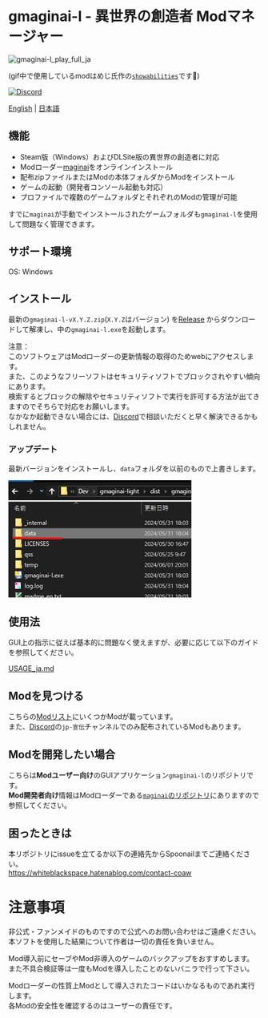 # gmaginai-l - 異世界の創造者 Modマネージャー

![gmaginai-l_play_full_ja](docs/image/ja/gmaginai-l_play_full_ja.gif)

(gif中で使用しているmodはめじ氏作の[`showabilities`](https://discord.com/channels/1234695202615197746/1234751996595015710/1245000749952532480)です🙌)

[![Discord](https://img.shields.io/discord/1234695202615197746?style=for-the-badge&logo=discord&label=Discord)](https://discord.gg/RgYrD3uPZM)

[English](README.md) | [日本語](README_ja.md)
## 機能

- Steam版（Windows）およびDLSite版の異世界の創造者に対応
- Modローダー[maginai](https://github.com/Spoonail-Iroiro/maginai)をオンラインインストール
- 配布zipファイルまたはModの本体フォルダからModをインストール
- ゲームの起動（開発者コンソール起動も対応）
- プロファイルで複数のゲームフォルダとそれぞれのModの管理が可能

すでに`maginai`が手動でインストールされたゲームフォルダも`gmaginai-l`を使用して問題なく管理できます。

## サポート環境

OS: Windows

## インストール

最新の`gmaginai-l-vX.Y.Z.zip`(`X.Y.Z`はバージョン) を[Release](https://github.com/Spoonail-Iroiro/gmaginai-l/releases)
からダウンロードして解凍し、中の`gmaginai-l.exe`を起動します。

注意：  
このソフトウェアはModローダーの更新情報の取得のためwebにアクセスします。  
また、このようなフリーソフトはセキュリティソフトでブロックされやすい傾向にあります。  
検索するとブロックの解除やセキュリティソフトで実行を許可する方法が出てきますのでそちらで対応をお願いします。  
なかなか起動できない場合には、[Discord](https://discord.gg/RgYrD3uPZM)で相談いただくと早く解決できるかもしれません。

### アップデート

最新バージョンをインストールし、`data`フォルダを以前のもので上書きします。

![docs/image/migrate-gmaginai-l.png](docs/image/migrate-gmaginai-l.png)

## 使用法

GUI上の指示に従えば基本的に問題なく使えますが、必要に応じて以下のガイドを参照してください。

[USAGE_ja.md](docs/USAGE_ja.md)

## Modを見つける
こちらの[Modリスト](https://github.com/Spoonail-Iroiro/maginai/blob/develop/README_en.md#%E4%BD%9C%E8%80%85mod%E3%83%AA%E3%82%B9%E3%83%889)にいくつかModが載っています。  
また、[Discord](https://discord.gg/RgYrD3uPZM)の`jp-宣伝`チャンネルでのみ配布されているModもあります。  

## Modを開発したい場合

こちらは**Modユーザー向け**のGUIアプリケーション`gmaginai-l`のリポジトリです。  
**Mod開発者向け**情報はModローダーである[`maginai`のリポジトリ](https://github.com/Spoonail-Iroiro/maginai)にありますので参照してください。

## 困ったときは

本リポジトリにissueを立てるか以下の連絡先からSpoonailまでご連絡ください。  
https://whiteblackspace.hatenablog.com/contact-coaw

# 注意事項

非公式・ファンメイドのものですので公式へのお問い合わせはご遠慮ください。  
本ソフトを使用した結果について作者は一切の責任を負いません。

Mod導入前にセーブやMod非導入のゲームのバックアップをおすすめします。  
また不具合検証等は一度もModを導入したことのないバニラで行って下さい。

Modローダーの性質上Modとして導入されたコードはいかなるものであれ実行します。  
各Modの安全性を確認するのはユーザーの責任です。  
